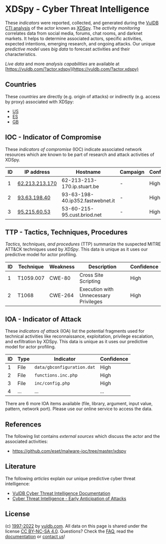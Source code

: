 # XDSpy - Cyber Threat Intelligence

These _indicators_ were reported, collected, and generated during the [VulDB CTI analysis](https://vuldb.com/?kb.cti) of the actor known as [XDSpy](https://vuldb.com/?actor.xdspy). The _activity monitoring_ correlates data from social media, forums, chat rooms, and darknet markets. It helps to determine associated actors, specific activities, expected intentions, emerging research, and ongoing attacks. Our unique _predictive model_ uses _big data_ to forecast activities and their characteristics.

_Live data_ and more _analysis capabilities_ are available at [https://vuldb.com/?actor.xdspy](https://vuldb.com/?actor.xdspy)

## Countries

These _countries_ are directly (e.g. origin of attacks) or indirectly (e.g. access by proxy) associated with XDSpy:

* [US](https://vuldb.com/?country.us)
* [ES](https://vuldb.com/?country.es)
* [GB](https://vuldb.com/?country.gb)

## IOC - Indicator of Compromise

These _indicators of compromise_ (IOC) indicate associated network resources which are known to be part of research and attack activities of XDSpy.

ID | IP address | Hostname | Campaign | Confidence
-- | ---------- | -------- | -------- | ----------
1 | [62.213.213.170](https://vuldb.com/?ip.62.213.213.170) | 62-213-213-170.ip.stuart.be | - | High
2 | [93.63.198.40](https://vuldb.com/?ip.93.63.198.40) | 93-63-198-40.ip352.fastwebnet.it | - | High
3 | [95.215.60.53](https://vuldb.com/?ip.95.215.60.53) | 53-60-215-95.cust.briod.net | - | High

## TTP - Tactics, Techniques, Procedures

_Tactics, techniques, and procedures_ (TTP) summarize the suspected MITRE ATT&CK techniques used by _XDSpy_. This data is unique as it uses our predictive model for actor profiling.

ID | Technique | Weakness | Description | Confidence
-- | --------- | -------- | ----------- | ----------
1 | T1059.007 | CWE-80 | Cross Site Scripting | High
2 | T1068 | CWE-264 | Execution with Unnecessary Privileges | High

## IOA - Indicator of Attack

These _indicators of attack_ (IOA) list the potential fragments used for technical activities like reconnaissance, exploitation, privilege escalation, and exfiltration by XDSpy. This data is unique as it uses our predictive model for actor profiling.

ID | Type | Indicator | Confidence
-- | ---- | --------- | ----------
1 | File | `data/gbconfiguration.dat` | High
2 | File | `functions.inc.php` | High
3 | File | `inc/config.php` | High
4 | ... | ... | ...

There are 6 more IOA items available (file, library, argument, input value, pattern, network port). Please use our online service to access the data.

## References

The following list contains _external sources_ which discuss the actor and the associated activities:

* https://github.com/eset/malware-ioc/tree/master/xdspy

## Literature

The following _articles_ explain our unique predictive cyber threat intelligence:

* [VulDB Cyber Threat Intelligence Documentation](https://vuldb.com/?kb.cti)
* [Cyber Threat Intelligence - Early Anticipation of Attacks](https://www.scip.ch/en/?labs.20201022)

## License

(c) [1997-2022](https://vuldb.com/?kb.changelog) by [vuldb.com](https://vuldb.com/?kb.about). All data on this page is shared under the license [CC BY-NC-SA 4.0](https://creativecommons.org/licenses/by-nc-sa/4.0/). Questions? Check the [FAQ](https://vuldb.com/?kb.faq), read the [documentation](https://vuldb.com/?kb) or [contact us](https://vuldb.com/?contact)!
